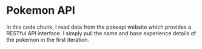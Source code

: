# Pokemon API

In this code chunk, I read data from the pokeapi website which provides a RESTful API interface. I simply pull the name and base experience details of the pokemon in the first iteration.
